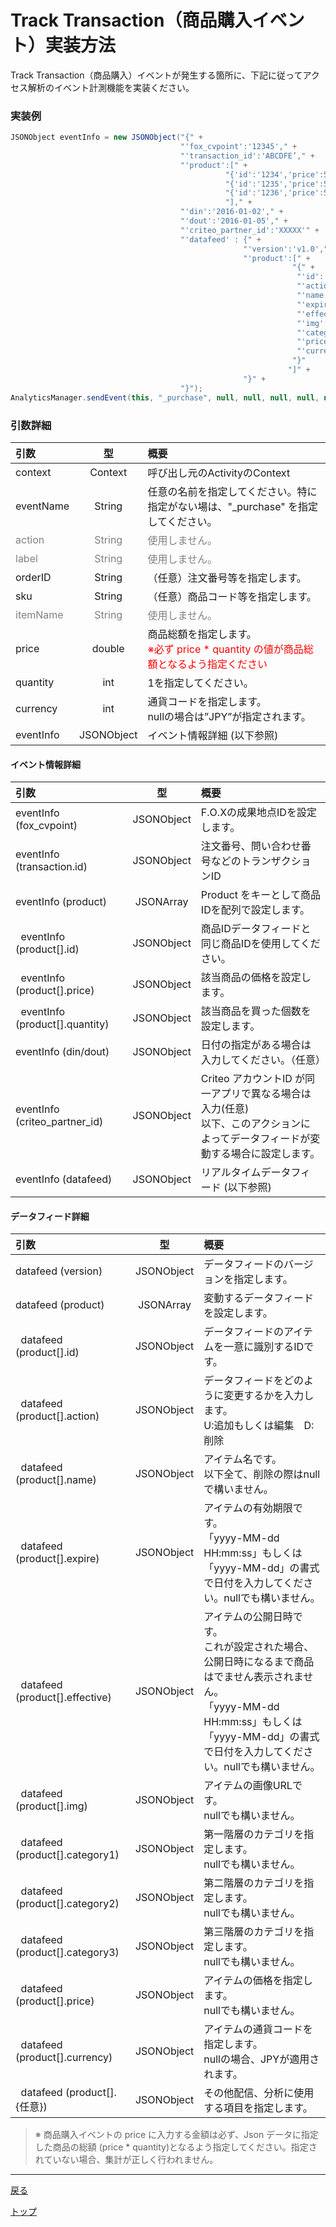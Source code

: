# Track Transaction（商品購入イベント）実装方法

Track Transaction（商品購入）イベントが発生する箇所に、下記に従ってアクセス解析のイベント計測機能を実装ください。

### 実装例

```java
JSONObject eventInfo = new JSONObject("{" +
                                      "'fox_cvpoint':'12345'," +
                                      "'transaction_id':'ABCDFE’," +
                                      "'product':[" +
                                                "{'id':'1234','price':550,'quantity':1}," +
                                                "{'id':'1235','price':550,'quantity':2}," +
                                                "{'id':'1236','price':550,'quantity':2}" +
                                                "]," +
                                      "'din':'2016-01-02'," +
                                      "'dout':'2016-01-05'," +
                                      "'criteo_partner_id':'XXXXX'" +
                                      "'datafeed' : {" +
                                                    "'version':'v1.0'," +
                                                    "'product':[" +
                                                               "{" +
                                                                "'id':'12345'" +
                                                                "'action':'U'" +
                                                                "'name':'icecreame'" +
                                                                "'expire':'2016-10-31'" +
                                                                "'effective':'2016-04-01'" +
                                                                "'img':'http://pngimg.com/upload/ice_cream_PNG5099.png'" +
                                                                "'category1':'food'" +
                                                                "'price':'2750'" +
                                                                "'currency':'JPY'"
                                                               "}"
                                                              "]" +
                                                    "}" +
                                      "}");
AnalyticsManager.sendEvent(this, "_purchase", null, null, null, null, null, 2750, 5, "JPY",　eventInfo);
```

### 引数詳細

| 引数 | 型 | 概要 |
|:----------|:-----------:|:------------|
|context|Context|呼び出し元のActivityのContext|
|eventName|String|任意の名前を指定してください。特に指定がない場は、"_purchase" を指定してください。|
|<span style="color:grey">action|<span style="color:grey">String|<span style="color:grey">使用しません。|
|<span style="color:grey">label|<span style="color:grey">String|<span style="color:grey">使用しません。|
|orderID|String|（任意）注⽂番号等を指定します。|
|sku|String|（任意）商品コード等を指定します。|
|<span style="color:grey">itemName|<span style="color:grey">String|<span style="color:grey">使用しません。|
|price|double|商品総額を指定します。<br><span style="color:red">※必ず price * quantity の値が商品総額となるよう指定ください|
|quantity|int|1を指定してください。|
|currency|int|通貨コードを指定します。<br>nullの場合は”JPY”が指定されます。|
|eventInfo|JSONObject|イベント情報詳細 (以下参照)|

#### イベント情報詳細

| 引数 | 型 | 概要 |
|:----------|:-----------:|:------------|
|eventInfo (fox_cvpoint)|JSONObject|F.O.Xの成果地点IDを設定します。|
|eventInfo (transaction.id)|JSONObject|注文番号、問い合わせ番号などのトランザクションID|
|eventInfo (product)|JSONArray|Product をキーとして商品IDを配列で設定します。
|&nbsp;&nbsp;eventInfo (product[].id)|JSONObject|商品IDデータフィードと同じ商品IDを使用してください。|
|&nbsp;&nbsp;eventInfo (product[].price)|JSONObject|該当商品の価格を設定します。|
|&nbsp;&nbsp;eventInfo (product[].quantity)|JSONObject|該当商品を買った個数を設定します。|
|eventInfo (din/dout)|JSONObject|⽇付の指定がある場合は⼊⼒してください。（任意）|
|eventInfo (criteo_partner_id)|JSONObject|Criteo アカウントID が同⼀アプリで異なる場合は⼊⼒(任意)<br>以下、このアクションによってデータフィードが変動する場合に設定します。|
|eventInfo (datafeed)|JSONObject|リアルタイムデータフィード (以下参照)|

#### データフィード詳細

| 引数 | 型 | 概要 |
|:----------|:-----------:|:------------|
|datafeed (version)|JSONObject|データフィードのバージョンを指定します。|
|datafeed (product)|JSONArray|変動するデータフィードを設定します。|
|&nbsp;&nbsp;datafeed (product[].id)|JSONObject|データフィードのアイテムを一意に識別するIDです。|
|&nbsp;&nbsp;datafeed (product[].action)|JSONObject|データフィードをどのように変更するかを入力します。<br>U:追加もしくは編集　D:削除|
|&nbsp;&nbsp;datafeed (product[].name)|JSONObject|アイテム名です。<br>以下全て、削除の際はnullで構いません。|
|&nbsp;&nbsp;datafeed (product[].expire)|JSONObject|アイテムの有効期限です。<br>「yyyy-MM-dd HH:mm:ss」もしくは「yyyy-MM-dd」の書式で日付を入力してください。nullでも構いません。|
|&nbsp;&nbsp;datafeed (product[].effective)|JSONObject|アイテムの公開日時です。<br>これが設定された場合、公開日時になるまで商品はでません表示されません。<br>「yyyy-MM-dd HH:mm:ss」もしくは「yyyy-MM-dd」の書式で日付を入力してください。nullでも構いません。|
|&nbsp;&nbsp;datafeed (product[].img)|JSONObject|アイテムの画像URLです。<br>nullでも構いません。|
|&nbsp;&nbsp;datafeed (product[].category1)|JSONObject|第一階層のカテゴリを指定します。<br>nullでも構いません。|
|&nbsp;&nbsp;datafeed (product[].category2)|JSONObject|第二階層のカテゴリを指定します。<br>nullでも構いません。|
|&nbsp;&nbsp;datafeed (product[].category3)|JSONObject|第三階層のカテゴリを指定します。<br>nullでも構いません。|
|&nbsp;&nbsp;datafeed (product[].price)|JSONObject|アイテムの価格を指定します。<br>nullでも構いません。|
|&nbsp;&nbsp;datafeed (product[].currency)|JSONObject|アイテムの通貨コードを指定します。<br>nullの場合、JPYが適用されます。|
|&nbsp;&nbsp;datafeed (product[].{任意})|JSONObject|その他配信、分析に使用する項目を指定します。|

> ※ 商品購⼊イベントの price に⼊⼒する⾦額は必ず、Json データに指定した商品の総額 (price * quantity)となるよう指定してください。指定されていない場合、集計が正しく⾏われません。


---
[戻る](/lang/ja//doc/fox_engagement/README.md)

[トップ](/lang/ja/README.md)

